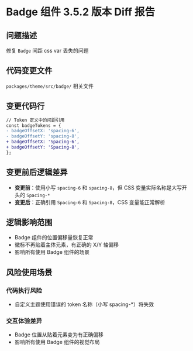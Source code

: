 # Badge 组件 3.5.2 版本 Diff 报告

## 问题描述
修复 `Badge` 间距 css var 丢失的问题

## 代码变更文件
`packages/theme/src/badge/` 相关文件

## 变更代码行
```diff
// Token 定义中的间距引用
const badgeTokens = {
- badgeOffsetX: 'spacing-6',
- badgeOffsetY: 'spacing-8',
+ badgeOffsetX: 'Spacing-6',
+ badgeOffsetY: 'Spacing-8',
};
```

## 变更前后逻辑差异
- **变更前**：使用小写 `spacing-6` 和 `spacing-8`，但 CSS 变量实际名称是大写开头的 `Spacing-*`
- **变更后**：正确引用 `Spacing-6` 和 `Spacing-8`，CSS 变量能正常解析

## 逻辑影响范围
- Badge 组件的位置偏移量恢复正常
- 徽标不再贴着主体元素，有正确的 X/Y 轴偏移
- 影响所有使用 Badge 组件的场景

## 风险使用场景

### 代码执行风险
- 自定义主题使用错误的 token 名称（小写 spacing-*）将失效

### 交互体验差异
- Badge 位置从贴着元素变为有正确偏移
- 影响所有使用 Badge 组件的视觉布局
